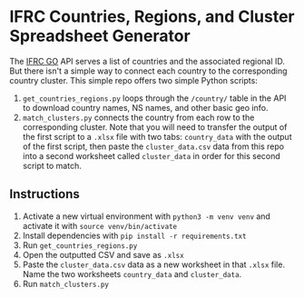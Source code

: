 # IFRC Countries, Regions, and Cluster Spreadsheet Generator

The [IFRC GO](go.ifrc.org) API serves a list of countries and the associated regional ID. But there isn't a simple way to connect each country to the corresponding country cluster. This simple repo offers two simple Python scripts: 

1. `get_countries_regions.py` loops through the `/country/` table in the API to download country names, NS names, and other basic geo info.
2. `match_clusters.py` connects the country from each row to the corresponding cluster. Note that you will need to transfer the output of the first script to a `.xlsx` file with two tabs: `country_data` with the output of the first script, then paste the `cluster_data.csv` data from this repo into a second worksheet called `cluster_data` in order for this second script to match.

## Instructions

1. Activate a new virtual environment with `python3 -m venv venv` and activate it with `source venv/bin/activate`
2. Install dependencies with `pip install -r requirements.txt`
3. Run `get_countries_regions.py`
4. Open the outputted CSV and save as `.xlsx`
5. Paste the `cluster_data.csv` data as a new worksheet in that `.xlsx` file. Name the two worksheets `country_data` and `cluster_data`.
6. Run `match_clusters.py` 